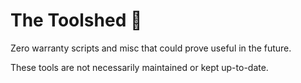 # The Toolshed 🔩
Zero warranty scripts and misc that could prove useful in the future.

These tools are not necessarily maintained or kept up-to-date.
